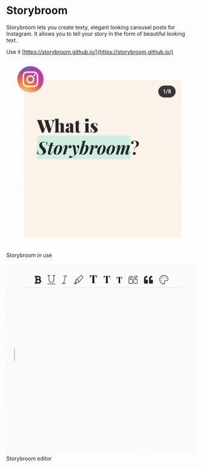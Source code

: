 # Storybroom


Storybroom lets you create texty, elegant looking carousel posts for Instagram. It allows you to tell your story in the form of beautiful looking text.

Use it [https://storybroom.github.io/](https://storybroom.github.io/)

![Storybroom Instagram screenshot](https://raw.githubusercontent.com/storybroom/storybroom.github.io/master/crop.gif)
Storybroom in use

![Storybroom editor](https://raw.githubusercontent.com/storybroom/storybroom.github.io/master/editor-storybroom.gif)
Storybroom editor
